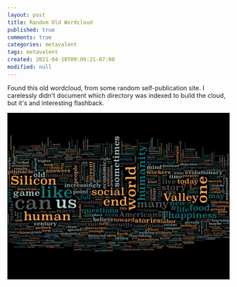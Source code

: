```yaml
---
layout: post
title: Random Old Wordcloud
published: true
comments: true
categories: metavalent
tags: metavalent
created: 2021-04-10T09:09:21-07:00
modified: null
---
```


Found this old wordcloud, from some random self-publication site. I carelessly didn't document which directory was indexed to build the cloud, but it's and interesting flashback.

![](/assets/images/wordcloud.1000.jpg)

<!-- 
[Watch here](https://youtu.be/12345) if the embed below does not behave nicely. 

<div class="embed-container"><iframe width="560" height="315" src="https://www.youtube.com/embed/12345" title="YouTube video player" frameborder="0" allow="accelerometer; autoplay; clipboard-write; encrypted-media; gyroscope; picture-in-picture" allowfullscreen></iframe></div>
-->
